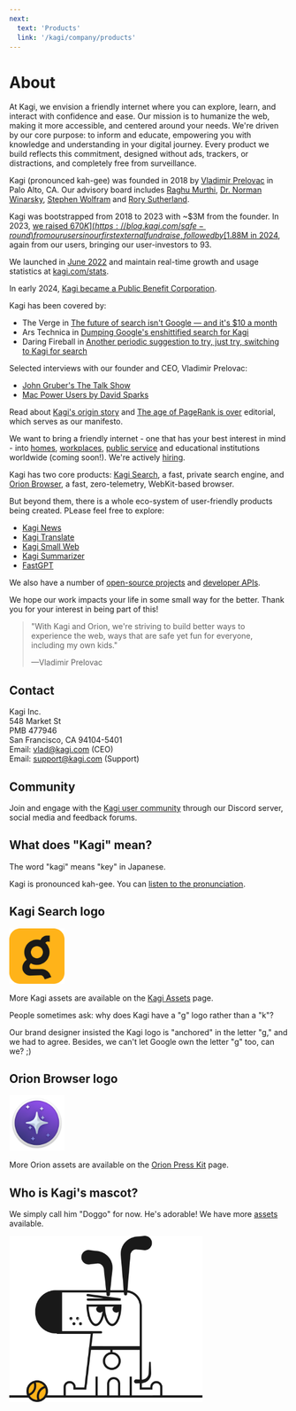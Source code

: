 ```yaml
---
next:
  text: 'Products'
  link: '/kagi/company/products'
---
```


# About

At Kagi, we envision a friendly internet where you can explore, learn, and interact with confidence and ease. Our mission is to humanize the web, making it more accessible, and centered around your needs. We're driven by our core purpose: to inform and educate, empowering you with knowledge and understanding in your digital journey. Every product we build reflects this commitment, designed without ads, trackers, or distractions, and completely free from surveillance.

Kagi (pronounced kah-gee) was founded in 2018 by [Vladimir Prelovac](https://vladimir.prelovac.com/) in Palo Alto, CA. Our advisory board includes [Raghu Murthi](https://www.linkedin.com/in/raghumurthi), [Dr. Norman Winarsky](https://en.wikipedia.org/wiki/Norman_Winarsky), [Stephen Wolfram](https://en.wikipedia.org/wiki/Stephen_Wolfram) and [Rory Sutherland](https://en.wikipedia.org/wiki/Rory_Sutherland_(advertising_executive)).

Kagi was bootstrapped from 2018 to 2023 with ~$3M from the founder. In 2023, [we raised $670K](https://blog.kagi.com/safe-round) from our users in our first external fundraise, followed by [$1.88M in 2024](https://blog.kagi.com/what-is-next-for-kagi#3), again from our users, bringing our user-investors to 93.

We launched in [June 2022](https://blog.kagi.com/kagi-orion-public-beta) and maintain real-time growth and usage statistics at [kagi.com/stats](https://kagi.com/stats).

In early 2024, [Kagi became a Public Benefit Corporation](https://blog.kagi.com/what-is-next-for-kagi#4).

Kagi has been covered by:
- The Verge in [The future of search isn't Google — and it's $10 a month](https://www.theverge.com/web/631636/kagi-review-best-search-engine)
- Ars Technica in [Dumping Google's enshittified search for Kagi](https://arstechnica.com/gadgets/2025/08/enough-is-enough-i-dumped-googles-worsening-search-for-kagi/)
- Daring Fireball in [Another periodic suggestion to try, just try, switching to Kagi for search](https://daringfireball.net/2025/04/try_switching_to_kagi)

Selected interviews with our founder and CEO, Vladimir Prelovac:
- [John Gruber's The Talk Show](https://daringfireball.net/thetalkshow/2024/12/24/ep-416)
- [Mac Power Users by David Sparks](https://www.macsparky.com/blog/2025/08/mac-power-users-809-exploring-kagi-with-ceo-vladimir-prelovac/)

Read about [Kagi's origin story](https://dkb.io/post/DEPR_kagi-interview) and [The age of PageRank is over](https://blog.kagi.com/age-pagerank-over) editorial, which serves as our manifesto.

We want to bring a friendly internet - one that has your best interest in mind - into [homes](https://blog.kagi.com/family-plan), [workplaces](https://help.kagi.com/kagi/plans/team-plan.html), [public service](https://kagi.com/libraries) and educational institutions worldwide (coming soon!). We're actively [hiring](https://help.kagi.com/kagi/company/hiring-kagi.html).

Kagi has two core products: [Kagi Search](https://kagi.com), a fast, private search engine, and [Orion Browser](https://browser.kagi.com/), a fast, zero-telemetry, WebKit-based browser.

But beyond them, there is a whole eco-system of user-friendly products being created. PLease feel free to explore:
- [Kagi News](https://news.kagi.com)
- [Kagi Translate](https://blog.kagi.com/kagi-translate)
- [Kagi Small Web](https://blog.kagi.com/small-web)
- [Kagi Summarizer](https://kagi.com/summarizer)
- [FastGPT](https://kagi.com/fastgpt)

We also have a number of [open-source projects](https://github.com/kagisearch) and [developer APIs](https://help.kagi.com/kagi/api/overview.html).

We hope our work impacts your life in some small way for the better. Thank you for your interest in being part of this!

> "With Kagi and Orion, we're striving to build better ways to experience the web, ways that are safe yet fun for everyone, including my own kids."
>
> —Vladimir Prelovac

## Contact

Kagi Inc.\
548 Market St\
PMB 477946\
San Francisco, CA 94104-5401\
Email: vlad@kagi.com (CEO)\
Email: support@kagi.com (Support)

## Community

Join and engage with the [Kagi user community](https://help.kagi.com/kagi/support-and-community/) through our Discord server, social media and feedback forums.

## What does "Kagi" mean?

The word "kagi" means "key" in Japanese.

Kagi is pronounced kah-gee. You can [listen to the pronunciation](https://www.youtube.com/watch?v=ig4VTr0rt4Q).

## Kagi Search logo

<img src="./media/kagi-logo.png" width="100" alt="Kagi Logo">

More Kagi assets are available on the [Kagi Assets](https://kagi.com/assets) page.

People sometimes ask: why does Kagi have a "g" logo rather than a "k"?

Our brand designer insisted the Kagi logo is "anchored" in the letter "g," and we had to agree. Besides, we can't let Google own the letter "g" too, can we? ;)

## Orion Browser logo

<img src="./media/orion-logo.png" width="100" alt="Orion Logo">

More Orion assets are available on the [Orion Press Kit](https://browser.kagi.com/press-kit/) page.

## Who is Kagi's mascot?

We simply call him "Doggo" for now. He's adorable! We have more [assets](https://kagi.com/assets) available.

<img src="./media/doggo_1.png" width="350" alt="Doggo Kagi Mascot">


